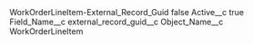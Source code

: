 <?xml version="1.0" encoding="UTF-8"?>
<CustomMetadata xmlns="http://soap.sforce.com/2006/04/metadata" xmlns:xsi="http://www.w3.org/2001/XMLSchema-instance" xmlns:xsd="http://www.w3.org/2001/XMLSchema">
    <label>WorkOrderLineItem-External_Record_Guid</label>
    <protected>false</protected>
    <values>
        <field>Active__c</field>
        <value xsi:type="xsd:boolean">true</value>
    </values>
    <values>
        <field>Field_Name__c</field>
        <value xsi:type="xsd:string">external_record_guid__c</value>
    </values>
    <values>
        <field>Object_Name__c</field>
        <value xsi:type="xsd:string">WorkOrderLineItem</value>
    </values>
</CustomMetadata>
